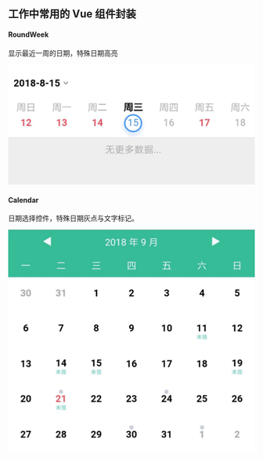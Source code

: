 ## 工作中常用的 Vue 组件封装
#### RoundWeek

显示最近一周的日期，特殊日期高亮

![](.\imgs\qq_pic_merged_1537243553839.jpg)

#### Calendar

日期选择控件，特殊日期灰点与文字标记。

![](.\imgs\qq_pic_merged_1537243872923.jpg)